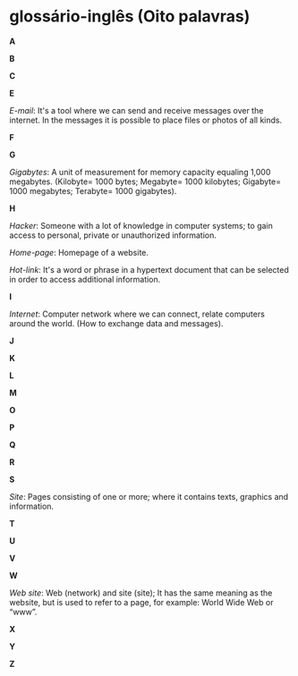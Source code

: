 # glossário-inglês (Oito palavras)

**A**

**B**

**C**

**E**

*E-mail*: It's a tool where we can send and receive messages over the internet. In the messages it is possible to place files or photos of all kinds.

**F**

**G**

*Gigabytes*: A unit of measurement for memory capacity equaling 1,000 megabytes. (Kilobyte= 1000 bytes; Megabyte= 1000 kilobytes; Gigabyte= 1000 megabytes; Terabyte= 1000 gigabytes).

**H**

*Hacker*: Someone with a lot of knowledge in computer systems; to gain access to personal, private or unauthorized information.

*Home-page*: Homepage of a website.

*Hot-link*: It's a word or phrase in a hypertext document that can be selected in order to access additional information.

**I**

*Internet*: Computer network where we can connect, relate computers around the world. (How to exchange data and messages).

**J**

**K**

**L**

**M**

**O**

**P**

**Q**

**R**

**S**

*Site*: Pages consisting of one or more; where it contains texts, graphics and information.

**T**

**U**

**V**

**W**

*Web site*: Web (network) and site (site); It has the same meaning as the website, but is used to refer to a page, for example: World Wide Web or “www”.

**X**

**Y**

**Z**
